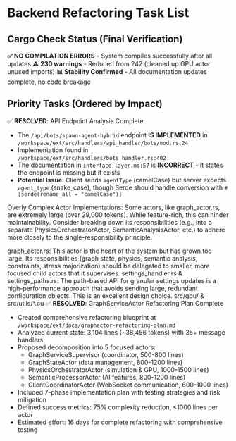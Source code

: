 # Backend Refactoring Task List

## Cargo Check Status (Final Verification)
**✅ NO COMPILATION ERRORS** - System compiles successfully after all updates
**⚠️ 230 warnings** - Reduced from 242 (cleaned up GPU actor unused imports)
**📊 Stability Confirmed** - All documentation updates complete, no code breakage

## Priority Tasks (Ordered by Impact)

✅ **RESOLVED**: API Endpoint Analysis Complete
- The `/api/bots/spawn-agent-hybrid` endpoint **IS IMPLEMENTED** in `/workspace/ext/src/handlers/api_handler/bots/mod.rs:24`
- Implementation found in `/workspace/ext/src/handlers/bots_handler.rs:402`
- The documentation in `interface-layer.md:57` is **INCORRECT** - it states the endpoint is missing but it exists
- **Potential Issue**: Client sends `agentType` (camelCase) but server expects `agent_type` (snake_case), though Serde should handle conversion with `#[serde(rename_all = "camelCase")]`

Overly Complex Actor Implementations: Some actors, like graph_actor.rs, are extremely large (over 29,000 tokens). While feature-rich, this can hinder maintainability. Consider breaking down its responsibilities (e.g., into a separate PhysicsOrchestratorActor, SemanticAnalysisActor, etc.) to adhere more closely to the single-responsibility principle.

graph_actor.rs: This actor is the heart of the system but has grown too large. Its responsibilities (graph state, physics, semantic analysis, constraints, stress majorization) should be delegated to smaller, more focused child actors that it supervises.
settings_handler.rs & settings_paths.rs: The path-based API for granular settings updates is a high-performance approach that avoids sending large, redundant configuration objects. This is an excellent design choice.
src/gpu/ & src/utils/*.cu
✅ **RESOLVED**: GraphServiceActor Refactoring Plan Complete
- Created comprehensive refactoring blueprint at `/workspace/ext/docs/graphactor-refactoring-plan.md`
- Analyzed current state: 3,104 lines (~38,456 tokens) with 35+ message handlers
- Proposed decomposition into 5 focused actors:
  - GraphServiceSupervisor (coordinator, 500-800 lines)
  - GraphStateActor (data management, 800-1200 lines)
  - PhysicsOrchestratorActor (simulation & GPU, 1000-1500 lines)
  - SemanticProcessorActor (AI features, 800-1200 lines)
  - ClientCoordinatorActor (WebSocket communication, 600-1000 lines)
- Included 7-phase implementation plan with testing strategies and risk mitigation
- Defined success metrics: 75% complexity reduction, <1000 lines per actor
- Estimated effort: 16 days for complete refactoring with comprehensive testing
